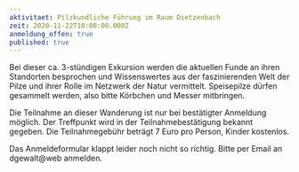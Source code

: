```yaml
---
aktivitaet: Pilzkundliche Führung im Raum Dietzenbach
zeit: 2020-11-22T10:00:00.000Z
anmeldung_offen: true
published: true
---
```

Bei dieser ca. 3-stündigen Exkursion werden die aktuellen Funde an ihren Standorten besprochen und Wissenswertes aus der faszinierenden Welt der Pilze und ihrer Rolle im Netzwerk der Natur vermittelt. Speisepilze dürfen gesammelt werden, also bitte Körbchen und Messer mitbringen.

Die Teilnahme an dieser Wanderung ist nur bei bestätigter Anmeldung möglich. Der Treffpunkt wird in der Teilnahmebestätigung bekannt gegeben. Die Teilnahmegebühr beträgt 7 Euro pro Person, Kinder kostenlos.

Das Anmeldeformular klappt leider noch nicht so richtig. Bitte per Email an dgewalt@web anmelden.